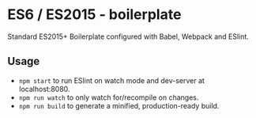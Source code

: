 # ES6 / ES2015 - boilerplate
Standard ES2015+ Boilerplate configured with Babel, Webpack and ESlint.

## Usage
* `npm start` to run ESlint on watch mode and dev-server at localhost:8080.
* `npm run watch` to only watch for/recompile on changes.
* `npm run build` to generate a minified, production-ready build.
